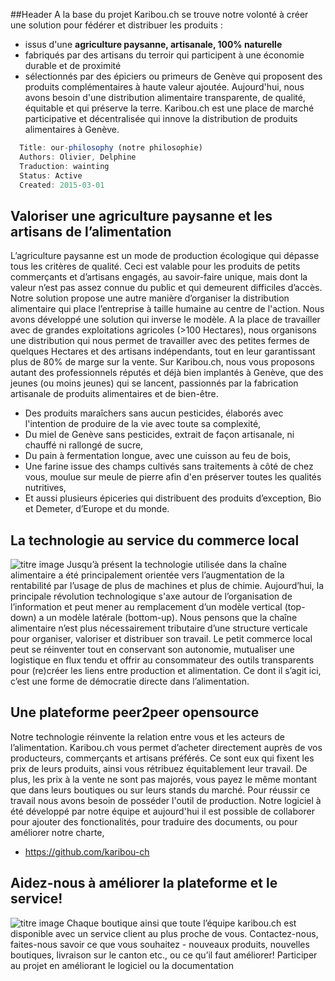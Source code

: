 
##Header
A la base du projet Karibou.ch se trouve notre volonté à créer une solution pour fédérer et distribuer les produits :

- issus d'une **agriculture paysanne, artisanale, 100% naturelle**
- fabriqués par des artisans du terroir qui participent à une économie durable et de proximité
- sélectionnés par des épiciers ou primeurs de Genève qui proposent des produits complémentaires à haute valeur ajoutée.
Aujourd'hui, nous avons besoin d'une distribution alimentaire transparente, de qualité, équitable et qui préserve la terre. Karibou.ch est une place de marché participative et décentralisée qui innove la distribution de produits alimentaires à Genève.

``` javascript
  Title: our-philosophy (notre philosophie)
  Authors: Olivier, Delphine
  Traduction: wainting
  Status: Active
  Created: 2015-03-01
```

## Valoriser une agriculture paysanne et les artisans de l’alimentation
L’agriculture paysanne est un mode de production écologique qui dépasse tous les critères de qualité. Ceci est valable pour les produits de petits commerçants et d’artisans engagés, au savoir-faire unique, mais dont la valeur n’est pas assez connue du public et qui demeurent difficiles d’accès.
Notre solution propose une autre manière d’organiser la distribution alimentaire qui place l’entreprise à taille humaine au centre de l'action. Nous avons développé une solution qui inverse le modèle. A la place de travailler avec de grandes exploitations agricoles (>100 Hectares), nous organisons une distribution qui nous permet de travailler avec des petites fermes de quelques Hectares et des artisans indépendants, tout en leur garantissant plus de 80% de marge sur la vente. 
Sur Karibou.ch, nous vous proposons autant des professionnels réputés et déjà bien implantés à Genève, que des jeunes (ou moins jeunes) qui se lancent, passionnés par la fabrication artisanale de produits alimentaires et de bien-­être.
* Des produits maraîchers sans aucun pesticides, élaborés avec l'intention de produire de la vie avec toute sa complexité,
* Du miel de Genève sans pesticides, extrait de façon artisanale, ni chauffé ni rallongé de sucre,
* Du pain à fermentation longue, avec une cuisson au feu de bois,
* Une farine issue des champs cultivés sans traitements à côté de chez vous, moulue sur meule de pierre afin d'en préserver toutes les qualités nutritives,
* Et aussi plusieurs épiceries qui distribuent des produits d’exception, Bio et Demeter, d’Europe et du monde.

## La technologie au service du commerce local 
![titre image](https://ucarecdn.com/932a3e2d-9237-4ef5-b720-18e8d3f5a844/p01.jpg)
Jusqu’à présent la technologie utilisée dans la chaîne alimentaire a été principalement orientée vers l’augmentation de la rentabilité par l’usage de plus de machines et plus de chimie. Aujourd’hui, la principale révolution technologique s'axe autour de l’organisation de l’information et peut mener au remplacement d’un modèle vertical (top-down) a un modèle latérale (bottom-up). Nous pensons que la chaîne alimentaire n’est plus nécessairement tributaire d’une structure verticale pour organiser, valoriser et distribuer son travail. Le petit commerce local peut se réinventer tout en conservant son autonomie, mutualiser une logistique en flux tendu et offrir au consommateur des outils transparents pour (re)créer les liens entre production et alimentation. Ce dont il s’agit ici, c’est une forme de démocratie directe dans l’alimentation. 

## Une plateforme peer2peer opensource
Notre technologie réinvente la relation entre vous et les acteurs de l’alimentation. Karibou.ch vous permet d’acheter directement auprès de vos producteurs, commerçants et artisans préférés. Ce sont eux qui fixent les prix de leurs produits, ainsi vous rétribuez équitablement leur travail. De plus, les prix à la vente ne sont pas majorés, vous payez le même montant que dans leurs boutiques ou sur leurs stands du marché.
Pour réussir ce travail nous avons besoin de posséder l'outil de production. Notre logiciel à été développé par notre équipe et aujourd'hui il est possible de collaborer pour ajouter des fonctionalités, pour traduire des documents, ou pour améliorer notre charte, 
* https://github.com/karibou-ch 


## Aidez-nous à améliorer la plateforme et le service!
![titre image](https://ucarecdn.com/208d52ca-6df6-4ae2-a04a-68c4474652e7/) Chaque boutique ainsi que toute l’équipe karibou.ch est disponible avec un service client au plus proche de vous. Contactez-nous, faites-nous savoir ce que vous souhaitez - nouveaux produits, nouvelles boutiques, livraison sur le canton etc.,  ou ce qu’il faut améliorer! Participer au projet en améliorant le logiciel ou la documentation   
